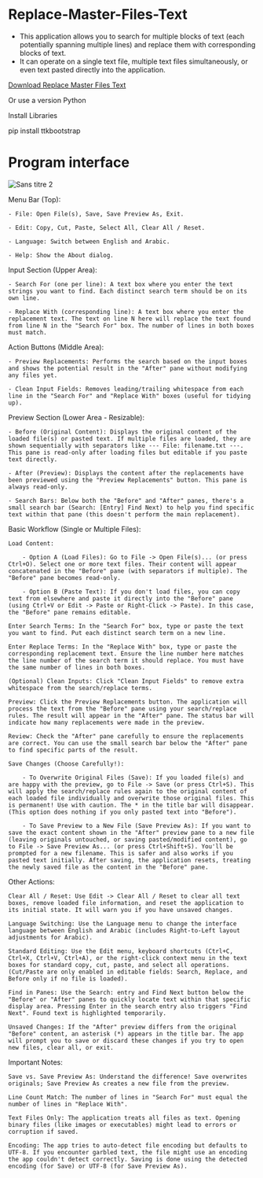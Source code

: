 # Replace-Master-Files-Text
- This application allows you to search for multiple blocks of text (each potentially spanning multiple lines) and replace them with corresponding blocks of text.
- It can operate on a single text file, multiple text files simultaneously, or even text pasted directly into the application.

[Download Replace Master Files Text](https://github.com/MrGamesKingPro/Replace-Master-Files-Text/releases/tag/Replace.Master.Files.Text)

Or use a version Python

Install Libraries

pip install ttkbootstrap

# Program interface

![Sans titre 2](https://github.com/user-attachments/assets/18feef6c-d6c3-4bdb-9549-8c00aa207595)


Menu Bar (Top):

    - File: Open File(s), Save, Save Preview As, Exit.

    - Edit: Copy, Cut, Paste, Select All, Clear All / Reset.

    - Language: Switch between English and Arabic.

    - Help: Show the About dialog.

Input Section (Upper Area):

    - Search For (one per line): A text box where you enter the text strings you want to find. Each distinct search term should be on its own line.

    - Replace With (corresponding line): A text box where you enter the replacement text. The text on line N here will replace the text found from line N in the "Search For" box. The number of lines in both boxes must match.

Action Buttons (Middle Area):

    - Preview Replacements: Performs the search based on the input boxes and shows the potential result in the "After" pane without modifying any files yet.

    - Clean Input Fields: Removes leading/trailing whitespace from each line in the "Search For" and "Replace With" boxes (useful for tidying up).

Preview Section (Lower Area - Resizable):

    - Before (Original Content): Displays the original content of the loaded file(s) or pasted text. If multiple files are loaded, they are shown sequentially with separators like --- File: filename.txt ---. This pane is read-only after loading files but editable if you paste text directly.

    - After (Preview): Displays the content after the replacements have been previewed using the "Preview Replacements" button. This pane is always read-only.

    - Search Bars: Below both the "Before" and "After" panes, there's a small search bar (Search: [Entry] Find Next) to help you find specific text within that pane (this doesn't perform the main replacement).

 Basic Workflow (Single or Multiple Files):

    Load Content:

        - Option A (Load Files): Go to File -> Open File(s)... (or press Ctrl+O). Select one or more text files. Their content will appear concatenated in the "Before" pane (with separators if multiple). The "Before" pane becomes read-only.

        - Option B (Paste Text): If you don't load files, you can copy text from elsewhere and paste it directly into the "Before" pane (using Ctrl+V or Edit -> Paste or Right-Click -> Paste). In this case, the "Before" pane remains editable.

    Enter Search Terms: In the "Search For" box, type or paste the text you want to find. Put each distinct search term on a new line.

    Enter Replace Terms: In the "Replace With" box, type or paste the corresponding replacement text. Ensure the line number here matches the line number of the search term it should replace. You must have the same number of lines in both boxes.

    (Optional) Clean Inputs: Click "Clean Input Fields" to remove extra whitespace from the search/replace terms.

    Preview: Click the Preview Replacements button. The application will process the text from the "Before" pane using your search/replace rules. The result will appear in the "After" pane. The status bar will indicate how many replacements were made in the preview.

    Review: Check the "After" pane carefully to ensure the replacements are correct. You can use the small search bar below the "After" pane to find specific parts of the result.

    Save Changes (Choose Carefully!):

        - To Overwrite Original Files (Save): If you loaded file(s) and are happy with the preview, go to File -> Save (or press Ctrl+S). This will apply the search/replace rules again to the original content of each loaded file individually and overwrite those original files. This is permanent! Use with caution. The * in the title bar will disappear. (This option does nothing if you only pasted text into "Before").

        - To Save Preview to a New File (Save Preview As): If you want to save the exact content shown in the "After" preview pane to a new file (leaving originals untouched, or saving pasted/modified content), go to File -> Save Preview As... (or press Ctrl+Shift+S). You'll be prompted for a new filename. This is safer and also works if you pasted text initially. After saving, the application resets, treating the newly saved file as the content in the "Before" pane.

 Other Actions:

    Clear All / Reset: Use Edit -> Clear All / Reset to clear all text boxes, remove loaded file information, and reset the application to its initial state. It will warn you if you have unsaved changes.

    Language Switching: Use the Language menu to change the interface language between English and Arabic (includes Right-to-Left layout adjustments for Arabic).

    Standard Editing: Use the Edit menu, keyboard shortcuts (Ctrl+C, Ctrl+X, Ctrl+V, Ctrl+A), or the right-click context menu in the text boxes for standard copy, cut, paste, and select all operations. (Cut/Paste are only enabled in editable fields: Search, Replace, and Before only if no file is loaded).

    Find in Panes: Use the Search: entry and Find Next button below the "Before" or "After" panes to quickly locate text within that specific display area. Pressing Enter in the search entry also triggers "Find Next". Found text is highlighted temporarily.

    Unsaved Changes: If the "After" preview differs from the original "Before" content, an asterisk (*) appears in the title bar. The app will prompt you to save or discard these changes if you try to open new files, clear all, or exit.

 Important Notes:

    Save vs. Save Preview As: Understand the difference! Save overwrites originals; Save Preview As creates a new file from the preview.

    Line Count Match: The number of lines in "Search For" must equal the number of lines in "Replace With".

    Text Files Only: The application treats all files as text. Opening binary files (like images or executables) might lead to errors or corruption if saved.

    Encoding: The app tries to auto-detect file encoding but defaults to UTF-8. If you encounter garbled text, the file might use an encoding the app couldn't detect correctly. Saving is done using the detected encoding (for Save) or UTF-8 (for Save Preview As).

